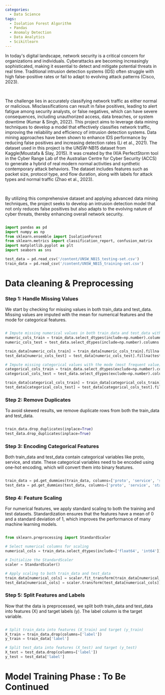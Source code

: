 ```yaml
---
categories:
  - Data Science
tags:
  - Isolation Forest Algorithm
  - Pandas
  - Anomaly Detection
  - Data Analytics
  - Scikitlearn
---
```


In today's digital landscape, network security is a critical concern for organizations and individuals. Cyberattacks are becoming increasingly sophisticated, making it essential to detect and mitigate potential threats in real time. Traditional intrusion detection systems (IDS) often struggle with high false-positive rates or fail to adapt to evolving attack patterns (Cisco, 2023).

<br>

The challenge lies in accurately classifying network traffic as either normal or malicious. Misclassifications can result in false positives, leading to alert fatigue among security analysts, or false negatives, which can have severe consequences, including unauthorized access, data breaches, or system downtime (Kumar & Singh, 2022). This project aims to leverage data mining techniques to develop a model that effectively classifies network traffic, improving the reliability and efficiency of intrusion detection systems. Data mining approaches have been shown to enhance IDS performance by reducing false positives and increasing detection rates (Li et al., 2021).
The dataset used in this project is the UNSW-NB15 dataset from Kaggle(Moustafa & Slay, 2015). It was created by the IXIA PerfectStorm tool in the Cyber Range Lab of the Australian Centre for Cyber Security (ACCS) to generate a hybrid of real modern normal activities and synthetic contemporary attack behaviors. The dataset includes features such as packet size, protocol type, and flow duration, along with labels for attack types and normal traffic (Zhao et al., 2023).

<br>

By utilizing this comprehensive dataset and applying advanced data mining techniques, the project seeks to develop an intrusion detection model that not only reduces false positives but also adapts to the evolving nature of cyber threats, thereby enhancing overall network security.

```python

import pandas as pd
import numpy as np
from sklearn.ensemble import IsolationForest
from sklearn.metrics import classification_report, confusion_matrix
import matplotlib.pyplot as plt
import seaborn as sns

test_data = pd.read_csv('/content/UNSW_NB15_testing-set.csv')
train_data = pd.read_csv('/content/UNSW_NB15_training-set.csv')

```

# Data cleaning & Preprocessing

### Step 1: Handle Missing Values

We start by checking for missing values in both train_data and test_data. Missing values are imputed with the mean for numerical features and the mode for categorical features.

```python

# Impute missing numerical values in both train_data and test_data with the mean
numeric_cols_train = train_data.select_dtypes(include=np.number).columns
numeric_cols_test = test_data.select_dtypes(include=np.number).columns

train_data[numeric_cols_train] = train_data[numeric_cols_train].fillna(train_data[numeric_cols_train].mean())
test_data[numeric_cols_test] = test_data[numeric_cols_test].fillna(test_data[numeric_cols_test].mean())

# Impute missing categorical values with the mode (most frequent value)
categorical_cols_train = train_data.select_dtypes(exclude=np.number).columns
categorical_cols_test = test_data.select_dtypes(exclude=np.number).columns

train_data[categorical_cols_train] = train_data[categorical_cols_train].fillna(train_data[categorical_cols_train].mode().iloc[0])
test_data[categorical_cols_test] = test_data[categorical_cols_test].fillna(test_data[categorical_cols_test].mode().iloc[0])

```

### Step 2: Remove Duplicates

To avoid skewed results, we remove duplicate rows from both the train_data and test_data.

```python

train_data.drop_duplicates(inplace=True)
test_data.drop_duplicates(inplace=True)

```

### Step 3: Encoding Categorical Features

Both train_data and test_data contain categorical variables like proto, service, and state. These categorical variables need to be encoded using one-hot encoding, which will convert them into binary features.

```python

train_data = pd.get_dummies(train_data, columns=['proto', 'service', 'state'], drop_first=True)
test_data = pd.get_dummies(test_data, columns=['proto', 'service', 'state'], drop_first=True)

```

### Step 4: Feature Scaling

For numerical features, we apply standard scaling to both the training and test datasets. Standardization ensures that the features have a mean of 0 and a standard deviation of 1, which improves the performance of many machine learning models.

```python

from sklearn.preprocessing import StandardScaler

# Select numerical columns for scaling
numerical_cols = train_data.select_dtypes(include=['float64', 'int64']).columns

# Initialize the StandardScaler
scaler = StandardScaler()

# Apply scaling to both train_data and test_data
train_data[numerical_cols] = scaler.fit_transform(train_data[numerical_cols])
test_data[numerical_cols] = scaler.transform(test_data[numerical_cols])

```

### Step 5: Split Features and Labels

Now that the data is preprocessed, we split both train_data and test_data into features (X) and target labels (y). The label column is the target variable.

```python

# Split train_data into features (X_train) and target (y_train)
X_train = train_data.drop(columns=['label'])
y_train = train_data['label']

# Split test_data into features (X_test) and target (y_test)
X_test = test_data.drop(columns=['label'])
y_test = test_data['label']


```

# Model Training Phase : To Be Continued
